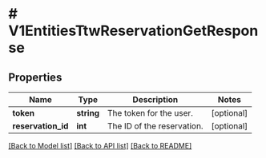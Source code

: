 # # V1EntitiesTtwReservationGetResponse

## Properties

Name | Type | Description | Notes
------------ | ------------- | ------------- | -------------
**token** | **string** | The token for the user. | [optional]
**reservation_id** | **int** | The ID of the reservation. | [optional]

[[Back to Model list]](../../README.md#models) [[Back to API list]](../../README.md#endpoints) [[Back to README]](../../README.md)

